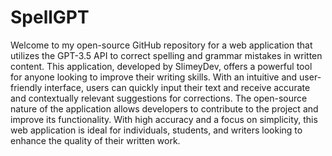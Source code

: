 # SpellGPT

Welcome to my open-source GitHub repository for a web application that utilizes the GPT-3.5 API to correct spelling and grammar mistakes in written content. This application, developed by SlimeyDev, offers a powerful tool for anyone looking to improve their writing skills. With an intuitive and user-friendly interface, users can quickly input their text and receive accurate and contextually relevant suggestions for corrections. The open-source nature of the application allows developers to contribute to the project and improve its functionality. With high accuracy and a focus on simplicity, this web application is ideal for individuals, students, and writers looking to enhance the quality of their written work.
